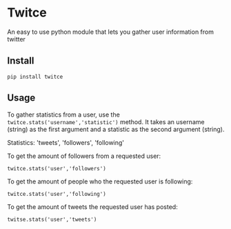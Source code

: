 # Twitce 
An easy to use python module that lets you gather user information from twitter

## Install
`pip install twitce`

## Usage
To gather statistics from a user, use the `twitce.stats('username','statistic')` method. 
It takes an username (string) as the first argument and a statistic as the second argument (string).

Statistics: 'tweets', 'followers', 'following'

To get the amount of followers from a requested user:

`twitce.stats('user','followers')`

To get the amount of people who the requested user is following:

`twitce.stats('user','following')`

To get the amount of tweets the requested user has posted:

`twitse.stats('user','tweets')`
